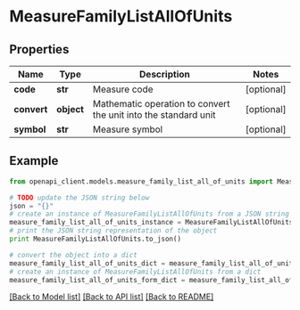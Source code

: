 # MeasureFamilyListAllOfUnits


## Properties
Name | Type | Description | Notes
------------ | ------------- | ------------- | -------------
**code** | **str** | Measure code | [optional] 
**convert** | **object** | Mathematic operation to convert the unit into the standard unit | [optional] 
**symbol** | **str** | Measure symbol | [optional] 

## Example

```python
from openapi_client.models.measure_family_list_all_of_units import MeasureFamilyListAllOfUnits

# TODO update the JSON string below
json = "{}"
# create an instance of MeasureFamilyListAllOfUnits from a JSON string
measure_family_list_all_of_units_instance = MeasureFamilyListAllOfUnits.from_json(json)
# print the JSON string representation of the object
print MeasureFamilyListAllOfUnits.to_json()

# convert the object into a dict
measure_family_list_all_of_units_dict = measure_family_list_all_of_units_instance.to_dict()
# create an instance of MeasureFamilyListAllOfUnits from a dict
measure_family_list_all_of_units_form_dict = measure_family_list_all_of_units.from_dict(measure_family_list_all_of_units_dict)
```
[[Back to Model list]](../README.md#documentation-for-models) [[Back to API list]](../README.md#documentation-for-api-endpoints) [[Back to README]](../README.md)


